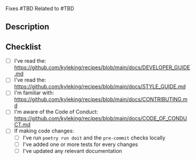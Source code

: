 <!--

First off, thanks for contributing!

Make sure to review the documentation on the Style Guide, Developer Notes, and other information that can help a PR move smoothly. See the checklist at the bottom of this template for links

 -->

<!-- TODO: Specify the issue number(s) associated with the changes here -->

Fixes #TBD
Related to #TBD

## Description

<!-- TODO: Describe the purpose and high-level explanation of the changes -->

## Checklist

<!-- TODO: Check-off all items with an `x` (`[x]`) -->

- [ ] I've read the: https://github.com/kyleking/recipes/blob/main/docs/DEVELOPER_GUIDE.md
- [ ] I've read the: https://github.com/kyleking/recipes/blob/main/docs/STYLE_GUIDE.md
- [ ] I'm familiar with: https://github.com/kyleking/recipes/blob/main/docs/CONTRIBUTING.md
- [ ] I'm aware of the Code of Conduct: https://github.com/kyleking/recipes/blob/main/docs/CODE_OF_CONDUCT.md
- [ ] If making code changes:
  - [ ] I've run `poetry run doit` and the `pre-commit` checks locally
  - [ ] I've added one or more tests for every changes
  - [ ] I've updated any relevant documentation

<!-- 'calcipy:skip_tags' -->
